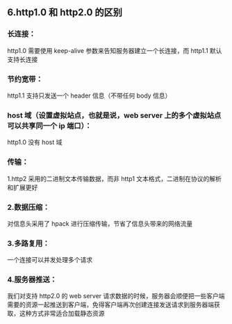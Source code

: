 ## 6.http1.0 和 http2.0 的区别

### 长连接：

http1.0 需要使用 keep-alive 参数来告知服务器建立一个长连接，而 http1.1 默认支持长连接

### 节约宽带：

http1.1 支持只发送一个 header 信息（不带任何 body 信息）

### host 域（设置虚拟站点，也就是说，web server 上的多个虚拟站点可以共享同一个 ip 端口）：

http1.0 没有 host 域

### 传输：

1.http2 采用的二进制文本传输数据，而非 http1 文本格式，二进制在协议的解析和扩展更好

### 2.数据压缩：

对信息头采用了 hpack 进行压缩传输，节省了信息头带来的网络流量

### 3.多路复用：

一个连接可以并发处理多个请求

### 4.服务器推送：

我们对支持 http2.0 的 web server 请求数据的时候，服务器会顺便把一些客户端需要的资源一起推送到客户端，免得客户端再次创建连接发送请求到服务器端获取，这种方式非常适合加载静态资源
